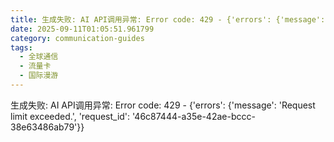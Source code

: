 ```yaml
---
title: 生成失败: AI API调用异常: Error code: 429 - {'errors': {'message': 'Request limit exceeded.', 'request_id': 'd6e573d2-a7c6-461b-b0d5-4e217228cbb0'}}
date: 2025-09-11T01:05:51.961799
category: communication-guides
tags:
  - 全球通信
  - 流量卡
  - 国际漫游
---
```


生成失败: AI API调用异常: Error code: 429 - {'errors': {'message': 'Request limit exceeded.', 'request_id': '46c87444-a35e-42ae-bccc-38e63486ab79'}}